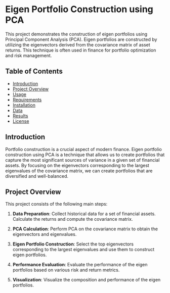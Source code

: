 # Eigen Portfolio Construction using PCA

This project demonstrates the construction of eigen portfolios using Principal Component Analysis (PCA). Eigen portfolios are constructed by utilizing the eigenvectors derived from the covariance matrix of asset returns. This technique is often used in finance for portfolio optimization and risk management.

## Table of Contents

- [Introduction](#introduction)
- [Project Overview](#project-overview)
- [Usage](#usage)
- [Requirements](#requirements)
- [Installation](#installation)
- [Data](#data)
- [Results](#results)
- [License](#license)

## Introduction

Portfolio construction is a crucial aspect of modern finance. Eigen portfolio construction using PCA is a technique that allows us to create portfolios that capture the most significant sources of variance in a given set of financial assets. By focusing on the eigenvectors corresponding to the largest eigenvalues of the covariance matrix, we can create portfolios that are diversified and well-balanced.

## Project Overview

This project consists of the following main steps:

1. **Data Preparation**: Collect historical data for a set of financial assets. Calculate the returns and compute the covariance matrix.
   
2. **PCA Calculation**: Perform PCA on the covariance matrix to obtain the eigenvectors and eigenvalues.
   
3. **Eigen Portfolio Construction**: Select the top eigenvectors corresponding to the largest eigenvalues and use them to construct eigen portfolios.
   
4. **Performance Evaluation**: Evaluate the performance of the eigen portfolios based on various risk and return metrics.
   
5. **Visualization**: Visualize the composition and performance of the eigen portfolios.
